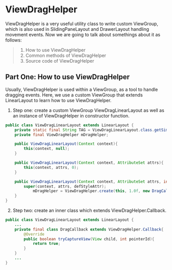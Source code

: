 ViewDragHelper
=========
ViewDragHelper is a very useful utility class to write custom ViewGroup, which is also used in SlidingPaneLayout and DrawerLayout handling movement events.
Now we are going to talk about somethings about it as follows:
> 1. How to use ViewDragHelper
> 2. Common methods of ViewDragHelper
> 3. Source code of ViewDragHelper

Part One: How to use ViewDragHelper
-----
Usually, ViewDragHelper is used within a ViewGroup, as a tool to handle dragging events. Here, we use a custom ViewGroup that extends LinearLayout to learn how to use ViewDragHelper.

1. Step one: create a custom ViewGroup ViewDragLinearLayout as well as an instance of ViewDragHelper in constructor function.
```java
public class ViewDragLinearLayout extends LinearLayout {
    private static final String TAG = ViewDragLinearLayout.class.getSimpleName();
    private final ViewDragHelper mDragHelper;

    public ViewDragLinearLayout(Context context){
        this(context, null);
    }

    public ViewDragLinearLayout(Context context, AttributeSet attrs){
        this(context, attrs, 0);
    }

    public ViewDragLinearLayout(Context context, AttributeSet attrs, int defStyleAttr){
        super(context, attrs, defStyleAttr);
            mDragHelper = ViewDragHelper.create(this, 1.0f, new DragCallback());
    }
}
```
2. Step two: create an inner class which extends ViewDragHelper.Callback.
```java
public class ViewDragLinearLayout extends LinearLayout {
    ...
    private final class DragCallback extends ViewDragHelper.Callback{
        @Override
        public boolean tryCaptureView(View child, int pointerId){
            return true;
        }
    }
    ...
}
```